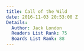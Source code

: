 ```yaml
---
title: Call of the Wild
date: 2016-11-03 20:53:00 Z
Details:
  Author: Jack London
  Readers List Rank: 75
  Boards List Rank: 88
---
```


